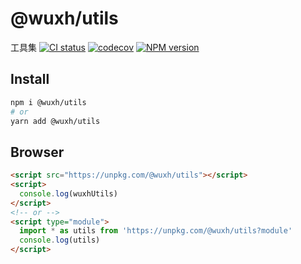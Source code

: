 # @wuxh/utils

工具集 [![CI status][github-action-image]][github-action-url] [![codecov][codecov-image]][codecov-url] [![NPM version][npm-image]][npm-url]

[github-action-image]: https://github.com/Wxh16144/utils/workflows/main.yml/badge.svg
[github-action-url]: https://github.com/Wxh16144/utils/actions
[codecov-image]: https://img.shields.io/codecov/c/github/Wxh16144/utils/master.svg?style=flat-square
[codecov-url]: https://codecov.io/gh/Wxh16144/utils/branch/master
[npm-image]: http://img.shields.io/npm/v/@wuxh/utils.svg?style=flat-square
[npm-url]: http://npmjs.org/package/@wuxh/utils

## Install

```bash
npm i @wuxh/utils
# or
yarn add @wuxh/utils
```

## Browser

```html
<script src="https://unpkg.com/@wuxh/utils"></script>
<script>
  console.log(wuxhUtils)
</script>
<!-- or -->
<script type="module">
  import * as utils from 'https://unpkg.com/@wuxh/utils?module'
  console.log(utils)
</script>
```
